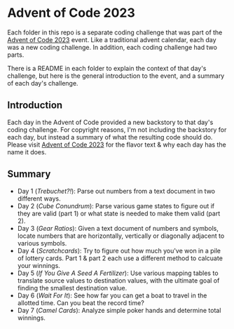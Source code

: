# Advent of Code 2023

Each folder in this repo is a separate coding challenge that was part of the [Advent of Code 2023](https://adventofcode.com) event. Like a traditional advent calendar, each day was a new coding challenge. In addition, each coding challenge had two parts.

There is a README in each folder to explain the context of that day's challenge, but here is the general introduction to the event, and a summary of each day's challenge.

## Introduction

Each day in the Advent of Code provided a new backstory to that day's coding challenge. For copyright reasons, I'm not including the backstory for each day, but instead a summary of what the resulting code should do. Please visit [Advent of Code 2023](https://adventofcode.com) for the flavor text & why each day has the name it does.

## Summary

* Day 1 (*Trebuchet?!*): Parse out numbers from a text document in two different ways.
* Day 2 (*Cube Conundrum*): Parse various game states to figure out if they are valid (part 1) or what state is needed to make them valid (part 2).
* Day 3 (*Gear Ratios*): Given a text document of numbers and symbols, locate numbers that are horizontally, vertically or diagonally adjacent to various symbols.
* Day 4 (*Scratchcards*): Try to figure out how much you've won in a pile of lottery cards. Part 1 & part 2 each use a different method to calcuate your winnings.
* Day 5 (*If You Give A Seed A Fertilizer*): Use various mapping tables to translate source values to destination values, with the ultimate goal of finding the smallest destination value.
* Day 6 (*Wait For It*): See how far you can get a boat to travel in the allotted time. Can you beat the record time?
* Day 7 (*Camel Cards*): Analyze simple poker hands and determine total winnings.